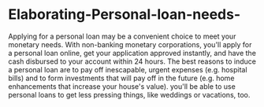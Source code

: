 # Elaborating-Personal-loan-needs-
Applying for a personal loan may be a convenient choice to meet your monetary needs. With non-banking monetary corporations, you'll apply for a personal loan online, get your application approved instantly, and have the cash disbursed to your account within 24 hours. The best reasons to induce a personal loan are to pay off inescapable, urgent expenses (e.g. hospital bills) and to form investments that will pay off in the future (e.g. home enhancements that increase your house's value). you'll be able to use personal loans to get less pressing things, like weddings or vacations, too.
